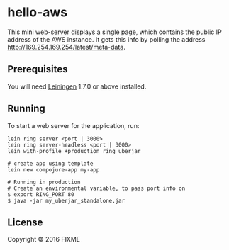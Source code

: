 # hello-aws

This mini web-server displays a single page, which contains
the public IP address of the AWS instance.  It gets this
info by polling the address http://169.254.169.254/latest/meta-data.

## Prerequisites

You will need [Leiningen][1] 1.7.0 or above installed.

[1]: https://github.com/technomancy/leiningen

## Running

To start a web server for the application, run:

    lein ring server <port | 3000>
    lein ring server-headless <port | 3000>
    lein with-profile +production ring uberjar

	# create app using template
	lein new compojure-app my-app

	# Running in production
	# Create an environmental variable, to pass port info on
	$ export RING_PORT 80
	$ java -jar my_uberjar_standalone.jar
## License

Copyright © 2016 FIXME
